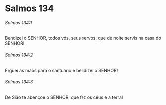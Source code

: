 # Salmos 134

###### Salmos 134:1

Bendizei o SENHOR, todos vós, seus servos, que de noite servis na casa do SENHOR!

###### Salmos 134:2

Erguei as mãos para o santuário e bendizei o SENHOR!

###### Salmos 134:3

De Sião te abençoe o SENHOR, que fez os céus e a terra!

